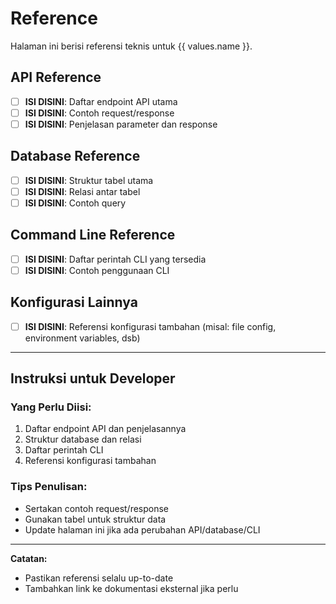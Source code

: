 # Reference

Halaman ini berisi referensi teknis untuk {{ values.name }}.

## API Reference
- [ ] **ISI DISINI**: Daftar endpoint API utama
- [ ] **ISI DISINI**: Contoh request/response
- [ ] **ISI DISINI**: Penjelasan parameter dan response

## Database Reference
- [ ] **ISI DISINI**: Struktur tabel utama
- [ ] **ISI DISINI**: Relasi antar tabel
- [ ] **ISI DISINI**: Contoh query

## Command Line Reference
- [ ] **ISI DISINI**: Daftar perintah CLI yang tersedia
- [ ] **ISI DISINI**: Contoh penggunaan CLI

## Konfigurasi Lainnya
- [ ] **ISI DISINI**: Referensi konfigurasi tambahan (misal: file config, environment variables, dsb)

---

## Instruksi untuk Developer

### Yang Perlu Diisi:
1. Daftar endpoint API dan penjelasannya
2. Struktur database dan relasi
3. Daftar perintah CLI
4. Referensi konfigurasi tambahan

### Tips Penulisan:
- Sertakan contoh request/response
- Gunakan tabel untuk struktur data
- Update halaman ini jika ada perubahan API/database/CLI

---

**Catatan:**
- Pastikan referensi selalu up-to-date
- Tambahkan link ke dokumentasi eksternal jika perlu 
